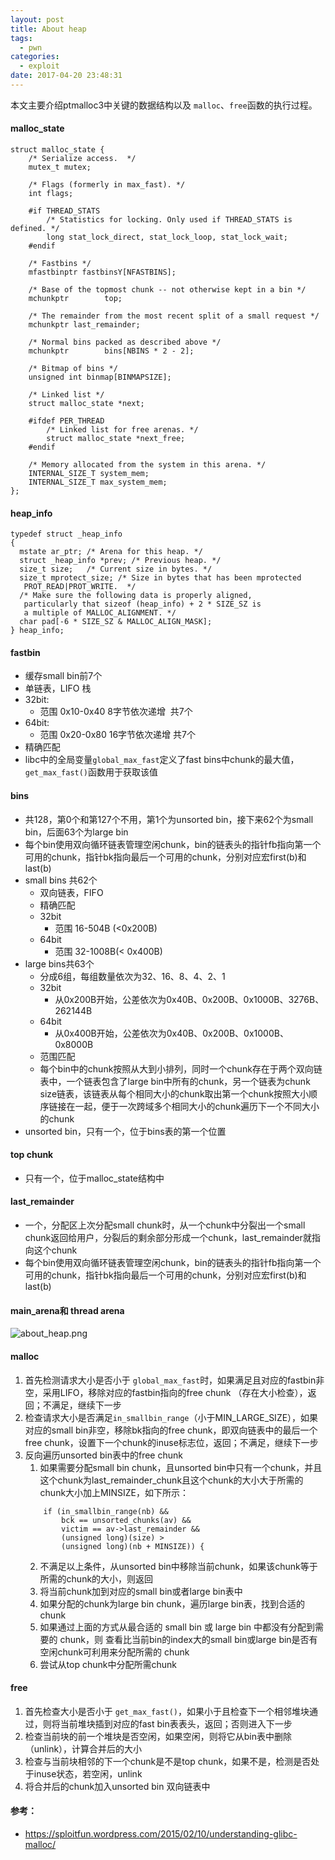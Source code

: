 ```yaml
---
layout: post
title: About heap
tags:
  - pwn
categories:
  - exploit
date: 2017-04-20 23:48:31
---
```

本文主要介绍ptmalloc3中关键的数据结构以及 `malloc`、`free`函数的执行过程。
#### malloc_state
```
struct malloc_state {
    /* Serialize access.  */
    mutex_t mutex;

    /* Flags (formerly in max_fast). */
    int flags;

    #if THREAD_STATS
        /* Statistics for locking. Only used if THREAD_STATS is defined. */
        long stat_lock_direct, stat_lock_loop, stat_lock_wait;
    #endif

    /* Fastbins */
    mfastbinptr fastbinsY[NFASTBINS];

    /* Base of the topmost chunk -- not otherwise kept in a bin */
    mchunkptr        top;

    /* The remainder from the most recent split of a small request */
    mchunkptr last_remainder;

    /* Normal bins packed as described above */
    mchunkptr        bins[NBINS * 2 - 2];

    /* Bitmap of bins */
    unsigned int binmap[BINMAPSIZE];

    /* Linked list */
    struct malloc_state *next;

    #ifdef PER_THREAD
        /* Linked list for free arenas. */
        struct malloc_state *next_free;
    #endif

    /* Memory allocated from the system in this arena. */
    INTERNAL_SIZE_T system_mem;
    INTERNAL_SIZE_T max_system_mem;
};
```
<!-- more -->
#### heap_info
```
typedef struct _heap_info
{
  mstate ar_ptr; /* Arena for this heap. */
  struct _heap_info *prev; /* Previous heap. */
  size_t size;   /* Current size in bytes. */
  size_t mprotect_size; /* Size in bytes that has been mprotected
   PROT_READ|PROT_WRITE.  */
  /* Make sure the following data is properly aligned,
   particularly that sizeof (heap_info) + 2 * SIZE_SZ is
   a multiple of MALLOC_ALIGNMENT. */
  char pad[-6 * SIZE_SZ & MALLOC_ALIGN_MASK];
} heap_info;
```
#### fastbin

*   缓存small bin前7个
*   单链表，LIFO 栈
*   32bit:
    *   范围 0x10-0x40 8字节依次递增  共7个
*   64bit:
    *   范围 0x20-0x80 16字节依次递增 共7个
*   精确匹配
*   libc中的全局变量`global_max_fast`定义了fast bins中chunk的最大值，`get_max_fast()`函数用于获取该值

#### bins

*   共128，第0个和第127个不用，第1个为unsorted bin，接下来62个为small bin，后面63个为large bin
*   每个bin使用双向循环链表管理空闲chunk，bin的链表头的指针fb指向第一个可用的chunk，指针bk指向最后一个可用的chunk，分别对应宏first(b)和last(b)
*   small bins 共62个
    *   双向链表，FIFO
    *   精确匹配
    *   32bit
        *   范围 16-504B (<0x200B)
    *   64bit
        *   范围 32-1008B(< 0x400B)
*   large bins共63个
    *   分成6组，每组数量依次为32、16、8、4、2、1
    *   32bit
        *   从0x200B开始，公差依次为0x40B、0x200B、0x1000B、3276B、262144B
    *   64bit
        *   从0x400B开始，公差依次为0x40B、0x200B、0x1000B、0x8000B
    *   范围匹配
    *   每个bin中的chunk按照从大到小排列，同时一个chunk存在于两个双向链表中，一个链表包含了large bin中所有的chunk，另一个链表为chunk size链表，该链表从每个相同大小的chunk取出第一个chunk按照大小顺序链接在一起，便于一次跨域多个相同大小的chunk遍历下一个不同大小的chunk
*   unsorted bin，只有一个，位于bins表的第一个位置

#### top chunk
*   只有一个，位于malloc_state结构中

#### last_remainder

*   一个，分配区上次分配small chunk时，从一个chunk中分裂出一个small chunk返回给用户，分裂后的剩余部分形成一个chunk，last_remainder就指向这个chunk
*   每个bin使用双向循环链表管理空闲chunk，bin的链表头的指针fb指向第一个可用的chunk，指针bk指向最后一个可用的chunk，分别对应宏first(b)和last(b)

#### main_arena和 thread arena
![about_heap.png](https://i.loli.net/2018/05/12/5af6bda1e588a.png)

#### malloc

1.  首先检测请求大小是否小于 `global_max_fast`时，如果满足且对应的fastbin非空，采用LIFO，移除对应的fastbin指向的free chunk （存在大小检查），返回；不满足，继续下一步
2.  检查请求大小是否满足`in_smallbin_range`（小于MIN\_LARGE\_SIZE），如果对应的small bin非空，移除bk指向的free chunk，即双向链表中的最后一个free chunk，设置下一个chunk的inuse标志位，返回；不满足，继续下一步
3.  反向遍历unsorted bin表中的free chunk
    1.  如果需要分配small bin chunk，且unsorted bin中只有一个chunk，并且这个chunk为last\_remainder\_chunk且这个chunk的大小大于所需的chunk大小加上MINSIZE，如下所示：
    ```
        if (in_smallbin_range(nb) &&
            bck == unsorted_chunks(av) &&
            victim == av->last_remainder &&
            (unsigned long)(size) >
            (unsigned long)(nb + MINSIZE)) {
    ```
    2.  不满足以上条件，从unsorted bin中移除当前chunk，如果该chunk等于所需的chunk的大小，则返回
    3.  将当前chunk加到对应的small bin或者large bin表中
    4.  如果分配的chunk为large bin chunk，遍历large bin表，找到合适的chunk
    5.  如果通过上面的方式从最合适的 small bin 或 large bin 中都没有分配到需要的 chunk，则 查看比当前bin的index大的small bin或large bin是否有空闲chunk可利用来分配所需的 chunk
    6.  尝试从top chunk中分配所需chunk

#### free

1.  首先检查大小是否小于 `get_max_fast()`，如果小于且检查下一个相邻堆块通过，则将当前堆块插到对应的fast bin表表头，返回；否则进入下一步
2.  检查当前块的前一个堆块是否空闲，如果空闲，则将它从bin表中删除（unlink），计算合并后的大小
3.  检查与当前块相邻的下一个chunk是不是top chunk，如果不是，检测是否处于inuse状态，若空闲，unlink
4.  将合并后的chunk加入unsorted bin 双向链表中

#### 参考：

*   https://sploitfun.wordpress.com/2015/02/10/understanding-glibc-malloc/
